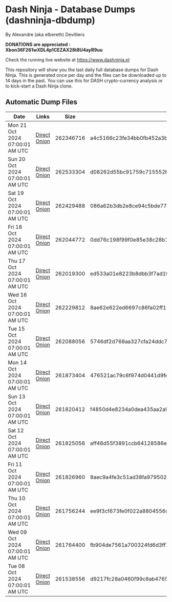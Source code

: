 # Dash Ninja - Database Dumps (dashninja-dbdump)
By Alexandre (aka elbereth) Devilliers

**DONATIONS are appreciated : Xbon36F261wXDL4p1CEZAX28t8U4ayR9uu**

Check the running live website at https://www.dashninja.pl

This repository will show you the last daily full database dumps for Dash Ninja. This is generated once per day and the files can be downloaded up to 14 days in the past.
You can use this for DASH crypto-currency analysis or to kick-start a Dash Ninja clone.


## Automatic Dump Files
| Date | Links | Size | SHA256 |
|--|--|--|--|
| Mon 21 Oct 2024 07:00:01 AM UTC | [Direct](https://oshi.at/rSMi) [Onion](http://5ety7tpkim5me6eszuwcje7bmy25pbtrjtue7zkqqgziljwqy3rrikqd.onion/rSMi) | 262346716 | a4c5166c23fe34bb0fb452a3b4e527d06cfacf1a98179cbeed1d2ab28b73792e | 
| Sun 20 Oct 2024 07:00:01 AM UTC | [Direct](https://oshi.at/ozWV) [Onion](http://5ety7tpkim5me6eszuwcje7bmy25pbtrjtue7zkqqgziljwqy3rrikqd.onion/ozWV) | 262533304 | d08262d55bc91759c715552b2a2027daa7c87f56fd73b100e3369b99cc99d4a1 | 
| Sat 19 Oct 2024 07:00:01 AM UTC | [Direct](https://oshi.at/hiEh) [Onion](http://5ety7tpkim5me6eszuwcje7bmy25pbtrjtue7zkqqgziljwqy3rrikqd.onion/hiEh) | 262429488 | 086a62b3db2e8ce94c5bde779961d7e780fa611a5a4c988b983c75ed62aaf427 | 
| Fri 18 Oct 2024 07:00:01 AM UTC | [Direct](https://oshi.at/KXvV) [Onion](http://5ety7tpkim5me6eszuwcje7bmy25pbtrjtue7zkqqgziljwqy3rrikqd.onion/KXvV) | 262044772 | 0dd76c198f99f0e85e38c28b1b1b7d0cc9abc930354c1b900de75a302f0f3610 | 
| Thu 17 Oct 2024 07:00:01 AM UTC | [Direct](https://oshi.at/KSEu) [Onion](http://5ety7tpkim5me6eszuwcje7bmy25pbtrjtue7zkqqgziljwqy3rrikqd.onion/KSEu) | 262019300 | ed533a01e8223b8dbb3f7ad1f05f0b5a1164efb377deebf22a6428b7d7c11e93 | 
| Wed 16 Oct 2024 07:00:01 AM UTC | [Direct](https://oshi.at/JDbW) [Onion](http://5ety7tpkim5me6eszuwcje7bmy25pbtrjtue7zkqqgziljwqy3rrikqd.onion/JDbW) | 262229812 | 8ae62e622ed6697c86fa02ff120f812b0e5092b42a0ef9ced44939cc095ed8bb | 
| Tue 15 Oct 2024 07:00:01 AM UTC | [Direct](https://oshi.at/VQCv) [Onion](http://5ety7tpkim5me6eszuwcje7bmy25pbtrjtue7zkqqgziljwqy3rrikqd.onion/VQCv) | 262088056 | 5746df2d768aa327cfa24ddc7cc0a1bfb2ff82bbbd42760270eb02380088a35e | 
| Mon 14 Oct 2024 07:00:01 AM UTC | [Direct](https://oshi.at/UbZh) [Onion](http://5ety7tpkim5me6eszuwcje7bmy25pbtrjtue7zkqqgziljwqy3rrikqd.onion/UbZh) | 261873404 | 476521ac79c6f974d0441d9fe5db3cb7c803dea565cd90b56a3023d571f24bb1 | 
| Sun 13 Oct 2024 07:00:01 AM UTC | [Direct](https://oshi.at/faef) [Onion](http://5ety7tpkim5me6eszuwcje7bmy25pbtrjtue7zkqqgziljwqy3rrikqd.onion/faef) | 261820412 | f4850d4e8234a0dea435aa2a9732afaeca897e83f21c074e7a90377fc3960240 | 
| Sat 12 Oct 2024 07:00:01 AM UTC | [Direct](https://oshi.at/fqFW) [Onion](http://5ety7tpkim5me6eszuwcje7bmy25pbtrjtue7zkqqgziljwqy3rrikqd.onion/fqFW) | 261825056 | aff46d55f3891ccb64128586e6cd8573e8e8f0927f0b38dae8044b5dc4897c0b | 
| Fri 11 Oct 2024 07:00:01 AM UTC | [Direct](https://oshi.at/Jdog) [Onion](http://5ety7tpkim5me6eszuwcje7bmy25pbtrjtue7zkqqgziljwqy3rrikqd.onion/Jdog) | 261826960 | 8aec9a4fe3c51ad38fa979502bf0d7e30c27735352b52a94f1acf8f0be742104 | 
| Thu 10 Oct 2024 07:00:01 AM UTC | [Direct](https://oshi.at/FZCp) [Onion](http://5ety7tpkim5me6eszuwcje7bmy25pbtrjtue7zkqqgziljwqy3rrikqd.onion/FZCp) | 261756244 | ee9f3cf673fe0f022a8804556d6f24be2a0b0e5e88ca8c8f024eb218ae59c9eb | 
| Wed 09 Oct 2024 07:00:01 AM UTC | [Direct](https://oshi.at/pnKJ) [Onion](http://5ety7tpkim5me6eszuwcje7bmy25pbtrjtue7zkqqgziljwqy3rrikqd.onion/pnKJ) | 261764400 | fb904de7561a700324fd6d3ff7e4e4926f4c7cb3983c1139440e3255d597d438 | 
| Tue 08 Oct 2024 07:00:01 AM UTC | [Direct](https://oshi.at/JNaM) [Onion](http://5ety7tpkim5me6eszuwcje7bmy25pbtrjtue7zkqqgziljwqy3rrikqd.onion/JNaM) | 261538556 | d9217fc28a0460f99c8ab47655b71fe42525187458494400cff0b718eed35299 | 
